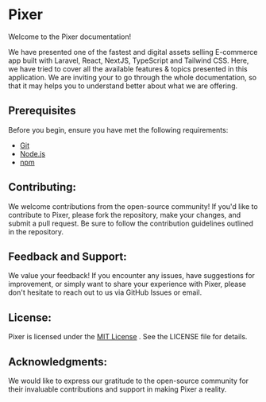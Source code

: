 # Pixer
Welcome to the Pixer documentation!

We have presented one of the fastest and digital assets selling E-commerce app built with Laravel, React, NextJS, TypeScript and Tailwind CSS. Here, we have tried to cover all the available features & topics presented in this application. We are inviting your to go through the whole documentation, so that it may
helps you to understand better about what we are offering.

## Prerequisites

Before you begin, ensure you have met the following requirements:

* [Git](https://git-scm.com/downloads "Download Git")
* [Node.js](https://nodejs.org/en "Download Node") 
* [npm](https://www.npmjs.com/ "Download Node")

## Contributing:
We welcome contributions from the open-source community! If you'd like to contribute to Pixer, please fork the repository, make your changes, and submit a pull request. Be sure to follow the contribution guidelines outlined in the repository.

## Feedback and Support:
We value your feedback! If you encounter any issues, have suggestions for improvement, or simply want to share your experience with Pixer, please don't hesitate to reach out to us via GitHub Issues or email.

## License:
Pixer is licensed under the [MIT License](https://github.com/sauravkumar8178/pixer?tab=MIT-1-ov-file#MIT-1-ov-file) . See the LICENSE file for details.

## Acknowledgments:
We would like to express our gratitude to the open-source community for their invaluable contributions and support in making Pixer a reality.
